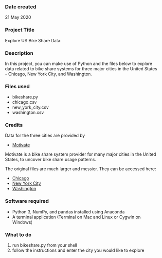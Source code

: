 ### Date created
21 May 2020

### Project Title
Explore US Bike Share Data

### Description
In this project, you can make use of Python and the files below to explore data related to bike share systems for three major cities in the United States - Chicago, New York City, and Washington.

### Files used
* bikeshare.py
* chicago.csv
* new_york_city.csv
* washington.csv


### Credits
Data for the three cities are provided by
* [Motivate](https://www.motivateco.com/)

Motivate is a bike share system provider for many major cities in the United States, to uncover bike share usage patterns.

The original files are much larger and messier. They can be accessed here:
* [Chicago](https://www.divvybikes.com/system-data)
* [New York City](https://www.citibikenyc.com/system-data)
* [Washington](https://www.capitalbikeshare.com/system-data)


### Software required
* Python 3, NumPy, and pandas installed using Anaconda
* A terminal application (Terminal on Mac and Linux or Cygwin on Windows)


### What to do
1. run bikeshare.py from your shell
2. follow the instructions and enter the city you would like to explore
